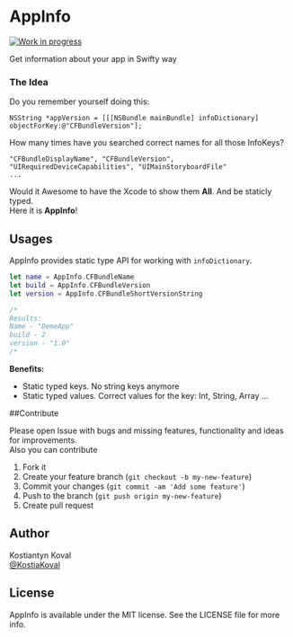 AppInfo
=====
[![Work in progress](https://img.shields.io/badge/status-work%20in%20progress-blue.svg)](https://github.com/kostiakoval/AppInfo)

Get information about your app in Swifty way

### The Idea

Do you remember yourself doing this:  
```objc 
NSString *appVersion = [[[NSBundle mainBundle] infoDictionary] objectForKey:@"CFBundleVersion"];
```

How many times have you searched correct names for all those InfoKeys?  
```
"CFBundleDisplayName", "CFBundleVersion", "UIRequiredDeviceCapabilities", "UIMainStoryboardFile" 
...
```
Would it Awesome to have the Xcode to show them **All**. And be staticly typed.  
Here it is **AppInfo**!
 
## Usages

AppInfo provides static type API for working with `infoDictionary`.

```swift
let name = AppInfo.CFBundleName 
let build = AppInfo.CFBundleVersion
let version = AppInfo.CFBundleShortVersionString

/*
Results:
Name - "DemeApp" 
build - 2
version - "1.0"
/*
```

**Benefits:**

- Static typed keys. No string keys anymore
- Static typed values. Correct values for the key: Int, String, Array ...


##Contribute

Please open Issue with bugs and missing features, functionality and ideas for improvements.   
Also you can contribute

1. Fork it
2. Create your feature branch (`git checkout -b my-new-feature`)
3. Commit your changes (`git commit -am 'Add some feature'`)
4. Push to the branch (`git push origin my-new-feature`)
5. Create pull request

## Author

Kostiantyn Koval  
[@KostiaKoval](https://twitter.com/KostiaKoval)

## License

AppInfo is available under the MIT license. See the LICENSE file for more info.